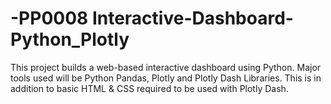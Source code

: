 # -PP0008 Interactive-Dashboard-Python_Plotly
This project builds a web-based interactive dashboard using Python. Major tools used will be Python Pandas, Plotly and Plotly Dash Libraries. This is in addition to basic HTML &amp; CSS required to be used with Plotly Dash.
